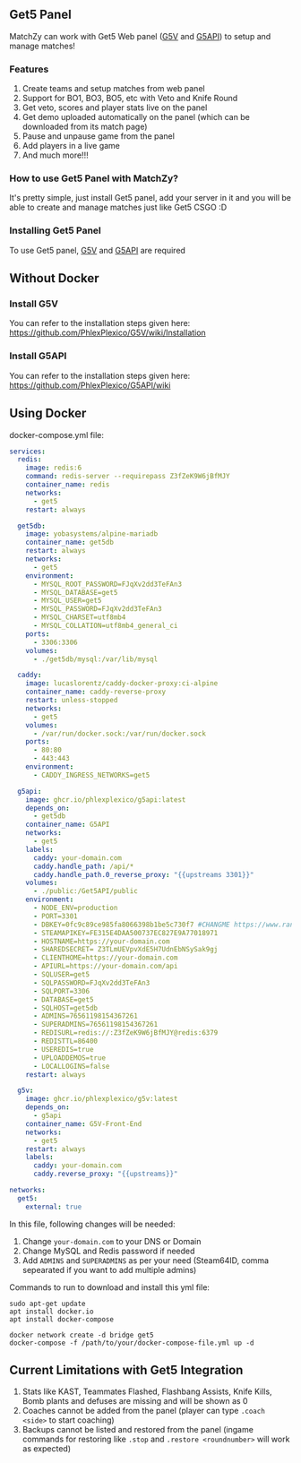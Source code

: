 ## Get5 Panel

MatchZy can work with Get5 Web panel ([G5V](https://github.com/PhlexPlexico/G5V) and [G5API](https://github.com/PhlexPlexico/G5API)) to setup and manage matches!

### Features

1. Create teams and setup matches from web panel
2. Support for BO1, BO3, BO5, etc with Veto and Knife Round
2. Get veto, scores and player stats live on the panel
3. Get demo uploaded automatically on the panel (which can be downloaded from its match page)
4. Pause and unpause game from the panel
5. Add players in a live game
6. And much more!!!

### How to use Get5 Panel with MatchZy?

It's pretty simple, just install Get5 panel, add your server in it and you will be able to create and manage matches just like Get5 CSGO :D

### Installing Get5 Panel

To use Get5 panel, [G5V](https://github.com/PhlexPlexico/G5V) and [G5API](https://github.com/PhlexPlexico/G5API) are required

## Without Docker

### Install G5V

You can refer to the installation steps given here: https://github.com/PhlexPlexico/G5V/wiki/Installation

### Install G5API

You can refer to the installation steps given here: https://github.com/PhlexPlexico/G5API/wiki


## Using Docker

docker-compose.yml file:

```yml title="docker-compose.yml example"
services:
  redis:
    image: redis:6
    command: redis-server --requirepass Z3fZeK9W6jBfMJY
    container_name: redis
    networks:
      - get5
    restart: always

  get5db:
    image: yobasystems/alpine-mariadb
    container_name: get5db
    restart: always
    networks:
      - get5
    environment:
      - MYSQL_ROOT_PASSWORD=FJqXv2dd3TeFAn3
      - MYSQL_DATABASE=get5
      - MYSQL_USER=get5
      - MYSQL_PASSWORD=FJqXv2dd3TeFAn3
      - MYSQL_CHARSET=utf8mb4
      - MYSQL_COLLATION=utf8mb4_general_ci
    ports:
      - 3306:3306
    volumes:
      - ./get5db/mysql:/var/lib/mysql

  caddy:
    image: lucaslorentz/caddy-docker-proxy:ci-alpine
    container_name: caddy-reverse-proxy
    restart: unless-stopped
    networks:
      - get5
    volumes:
      - /var/run/docker.sock:/var/run/docker.sock
    ports:
      - 80:80
      - 443:443
    environment:
      - CADDY_INGRESS_NETWORKS=get5

  g5api:
    image: ghcr.io/phlexplexico/g5api:latest
    depends_on:
      - get5db
    container_name: G5API
    networks:
      - get5
    labels:
      caddy: your-domain.com
      caddy.handle_path: /api/*
      caddy.handle_path.0_reverse_proxy: "{{upstreams 3301}}"
    volumes:
      - ./public:/Get5API/public
    environment:
      - NODE_ENV=production
      - PORT=3301
      - DBKEY=0fc9c89ce985fa8066398b1be5c730f7 #CHANGME https://www.random.org/cgi-bin/randbyte?nbytes=16&format=h
      - STEAMAPIKEY=FE315E4DAA500737EC827E9A77018971
      - HOSTNAME=https://your-domain.com
      - SHAREDSECRET= Z3TLmUEVpvXdE5H7UdnEbNSySak9gj
      - CLIENTHOME=https://your-domain.com
      - APIURL=https://your-domain.com/api
      - SQLUSER=get5
      - SQLPASSWORD=FJqXv2dd3TeFAn3
      - SQLPORT=3306
      - DATABASE=get5
      - SQLHOST=get5db
      - ADMINS=76561198154367261
      - SUPERADMINS=76561198154367261
      - REDISURL=redis://:Z3fZeK9W6jBfMJY@redis:6379
      - REDISTTL=86400
      - USEREDIS=true
      - UPLOADDEMOS=true
      - LOCALLOGINS=false
    restart: always

  g5v:
    image: ghcr.io/phlexplexico/g5v:latest
    depends_on:
      - g5api
    container_name: G5V-Front-End
    networks:
      - get5
    restart: always
    labels:
      caddy: your-domain.com
      caddy.reverse_proxy: "{{upstreams}}"

networks:
  get5:
    external: true
```

In this file, following changes will be needed:

1. Change `your-domain.com` to your DNS or Domain
2. Change MySQL and Redis password if needed
3. Add `ADMINS` and `SUPERADMINS` as per your need (Steam64ID, comma sepearated if you want to add multiple admins)

Commands to run to download and install this yml file:

```
sudo apt-get update
apt install docker.io
apt install docker-compose

docker network create -d bridge get5
docker-compose -f /path/to/your/docker-compose-file.yml up -d
```

## Current Limitations with Get5 Integration

1. Stats like KAST, Teammates Flashed, Flashbang Assists, Knife Kills, Bomb plants and defuses are missing and will be shown as 0
2. Coaches cannot be added from the panel (player can type `.coach <side>` to start coaching)
3. Backups cannot be listed and restored from the panel (ingame commands for restoring like `.stop` and `.restore <roundnumber>` will work as expected)
